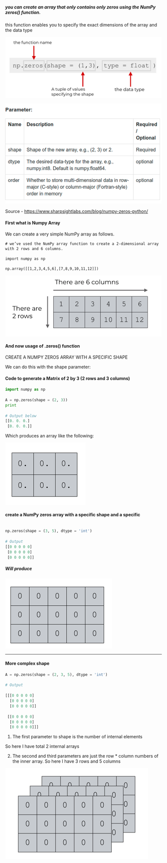 ##### you can create an array that only contains only zeros using the NumPy zeros() function.

this function enables you to specify the exact dimensions of the array and the data type

![](assets/2020-10-06-16-21-03.png)

![](assets/2020-10-06-16-49-16.png)

Source - https://www.sharpsightlabs.com/blog/numpy-zeros-python/

#### First what is Numpy Array

We can create a very simple NumPy array as follows.

```
# we’ve used the NumPy array function to create a 2-dimensional array with 2 rows and 6 columns.

import numpy as np

np.array([[1,2,3,4,5,6],[7,8,9,10,11,12]])

```

![](assets/2020-10-06-16-18-40.png)

#### And now usage of .zeros() function

CREATE A NUMPY ZEROS ARRAY WITH A SPECIFIC SHAPE

We can do this with the shape parameter:

#### Code to generate a Matrix of 2 by 3 (2 rows and 3 columns)

```python
import numpy as np

A = np.zeros(shape = (2, 3))
print

# Output below
[[0. 0. 0.]
 [0. 0. 0.]]

```

Which produces an array like the following:

![](assets/2020-10-06-16-28-05.png)

#### create a NumPy zeros array with a specific shape and a specific

```python

np.zeros(shape = (3, 5), dtype = 'int')

# Output
[[0 0 0 0 0]
 [0 0 0 0 0]
 [0 0 0 0 0]]
```

##### Will produce

![](assets/2020-10-06-16-36-38.png)

---

#### More complex shape

```python
A = np.zeros(shape = (2, 3, 5), dtype = 'int')

# Output

[[[0 0 0 0 0]
  [0 0 0 0 0]
  [0 0 0 0 0]]

 [[0 0 0 0 0]
  [0 0 0 0 0]
  [0 0 0 0 0]]]

```

1. The first parameter to shape is the number of internal elements

So here I have total 2 internal arrays

2. The second and third parameters are just the row \* column numbers of the inner array. So here I have 3 rows and 5 columns

![](assets/2020-10-06-16-43-50.png)
